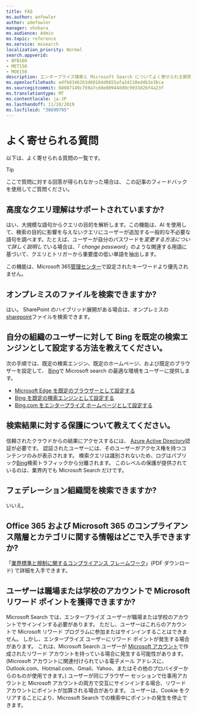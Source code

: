 ```yaml
---
title: FAQ
ms.author: anfowler
author: adefowler
manager: shohara
ms.audience: Admin
ms.topic: reference
ms.service: mssearch
localization_priority: Normal
search.appverid:
- BFB160
- MET150
- MOE150
description: エンタープライズ検索と Microsoft Search についてよく寄せられる質問に対する回答です
ms.openlocfilehash: edfb8346263d60184d8655afa24118ed4b3e3bca
ms.sourcegitcommit: 68087149c769a7cdde80944dd9c9933d2bf4a23f
ms.translationtype: MT
ms.contentlocale: ja-JP
ms.lasthandoff: 11/18/2019
ms.locfileid: "38699795"
---
```

# <a name="frequently-asked-questions"></a>よく寄せられる質問

以下は、よく寄せられる質問の一覧です。

> [!TIP]
> ここで質問に対する回答が得られなかった場合は、 この記事のフィードバックを使用してご質問ください。

## <a name="is-advanced-query-understanding-supported"></a>高度なクエリ理解はサポートされていますか?

はい、大規模な語句からクエリの目的を解析します。この機能は、AI を使用して、検索の目的に影響を与えないクエリにユーザーが追加する一般的な不必要な語句を調べます。たとえば、ユーザーが自分のパスワードを*変更する方法について詳しく説明して*いる場合は、「 *change password*」のような関連する用語に基づいて、クエリとトリガーから重要度の低い単語を抽出します。
  
この機能は、Microsoft 365[管理センター](https://admin.microsoft.com)で設定されたキーワードより優先されません。
  
## <a name="can-you-search-for-files-on-premises"></a>オンプレミスのファイルを検索できますか?

はい。 SharePoint のハイブリッド展開がある場合は、オンプレミスの[sharepoint](http://sharepoint.com/)ファイルを検索できます。
  
## <a name="how-do-i-make-bing-the-default-search-engine-for-people-in-my-org"></a>自分の組織のユーザーに対して Bing を既定の検索エンジンとして設定する方法を教えてください。

次の手順では、既定の検索エンジン、既定のホームページ、および既定のブラウザーを設定して、 [Bing](https://Bing.com)で Microsoft search の最適な環境をユーザーに提供します。

- [Microsoft Edge を既定のブラウザーとして設定する](set-default-browser.md)
- [Bing を既定の検索エンジンとして設定する](set-default-search-engine.md)
- [Bing.com をエンタープライズ ホームページとして設定する](set-default-homepage.md)

  
## <a name="how-are-my-search-results-protected"></a>検索結果に対する保護について教えてください。

信頼されたクラウドからの結果にアクセスするには、 [Azure Active Directory](https://docs.microsoft.com/azure/active-directory/)認証が必要です。 認証されたユーザーには、そのユーザーがアクセス権を持つコンテンツのみが表示されます。 検索クエリは識別されないため、ログはパブリック[Bing](https://Bing.com)検索トラフィックから分離されます。 このレベルの保護が提供されているのは、業界内でも Microsoft Search だけです。

## <a name="can-i-search-across-federated-organizations"></a>フェデレーション組織間を検索できますか?

いいえ。

## <a name="where-can-i-get-info-about-office-365-and-microsoft-365-compliance-tiers-and-categories"></a>Office 365 および Microsoft 365 のコンプライアンス階層とカテゴリに関する情報はどこで入手できますか?

「[業界標準と規制に関するコンプライアンス フレームワーク](https://download.microsoft.com/download/B/2/7/B27B3EF3-8849-4C18-8BA4-5AD755728620/Compliance%20Framework_customer%20guidance.pdf)」(PDF ダウンロード) で詳細を入手できます。

## <a name="can-users-earn-microsoft-rewards-points-with-their-work-or-school-account"></a>ユーザーは職場または学校のアカウントで Microsoft リワード ポイントを獲得できますか?

Microsoft Search では、エンタープライズ ユーザーが職場または学校のアカウントでサインインする必要があります。 ただし、ユーザーはこれらのアカウントで Microsoft リワード プログラムに参加またはサインインすることはできません。 しかし、エンタープライズ ユーザーにリワード ポイントが発生する場合があります。 これは、Microsoft Search ユーザーが <a href="https://www.microsoft.com/welcome?rtc=1">Microsoft アカウント</a>で作成されたリワード アカウントを持っている場合に発生する可能性があります。 (Microsoft アカウントに関連付けられている電子メール アドレスに、Outlook.com、Hotmail.com、Gmail、Yahoo、またはその他のプロバイダーからのものが使用できます。) ユーザーが同じブラウザー セッションで仕事用アカウントと Microsoft アカウントの両方で交互にサインインする場合、リワード アカウントにポイントが加算される場合があります。 ユーザーは、Cookie をクリアすることにより、Microsoft Search での検索中にポイントの発生を停止できます。 

